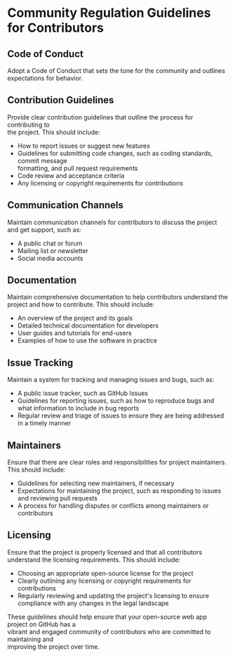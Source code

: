 # Community Regulation Guidelines for Contributors

## Code of Conduct
Adopt a Code of Conduct that sets the tone for the community and outlines\
expectations for behavior.

## Contribution Guidelines
Provide clear contribution guidelines that outline the process for contributing to\
 the project. This should include:
 * How to report issues or suggest new features
 * Guidelines for submitting code changes, such as coding standards, commit message\
   formatting, and pull request requirements
 * Code review and acceptance criteria
 * Any licensing or copyright requirements for contributions

## Communication Channels
Maintain communication channels for contributors to discuss the project and get support, such as:

* A public chat or forum
* Mailing list or newsletter
* Social media accounts

## Documentation
Maintain comprehensive documentation to help contributors understand the\
project and how to contribute. This should include:

* An overview of the project and its goals
* Detailed technical documentation for developers
* User guides and tutorials for end-users
* Examples of how to use the software in practice

## Issue Tracking
Maintain a system for tracking and managing issues and bugs, such as:

* A public issue tracker, such as GitHub Issues
* Guidelines for reporting issues, such as how to reproduce bugs and what information to include in bug reports
* Regular review and triage of issues to ensure they are being addressed in a timely manner

## Maintainers
Ensure that there are clear roles and responsibilities for project maintainers. This should include:

* Guidelines for selecting new maintainers, if necessary
* Expectations for maintaining the project, such as responding to issues and reviewing pull requests
* A process for handling disputes or conflicts among maintainers or contributors

## Licensing
Ensure that the project is properly licensed and that all contributors understand the licensing requirements. This should include:

* Choosing an appropriate open-source license for the project
* Clearly outlining any licensing or copyright requirements for contributions
* Regularly reviewing and updating the project's licensing to ensure compliance with any changes in the legal landscape

These guidelines should help ensure that your open-source web app project on GitHub has a\
vibrant and engaged community of contributors who are committed to maintaining and\
improving the project over time.